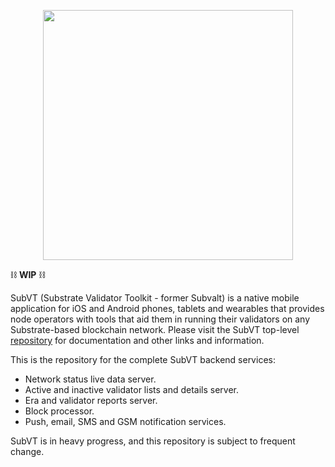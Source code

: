<p align="center">
	<img width="400" src="https://raw.githubusercontent.com/helikon-labs/subvt/main/assets/design/logo/subvt_logo_blue.png">
</p>

⛓ **WIP** ⛓

SubVT (Substrate Validator Toolkit - former Subvalt) is a native mobile application for iOS and Android phones, tablets and wearables that provides node operators with tools that aid them in running their validators on any Substrate-based blockchain network. Please visit the SubVT top-level [repository](https://github.com/helikon-labs/subvt) for documentation and other links and information.

This is the repository for the complete SubVT backend services:

- Network status live data server.
- Active and inactive validator lists and details server.
- Era and validator reports server.
- Block processor.
- Push, email, SMS and GSM notification services.

SubVT is in heavy progress, and this repository is subject to frequent change.